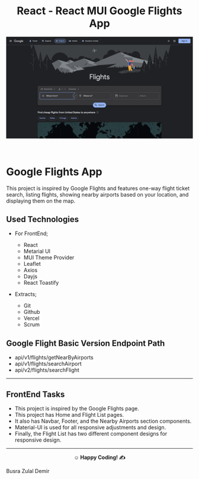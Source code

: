 <center><h1> React - React MUI Google Flights App</h1></center>

![Flights](flights.png)

<br>

# Google Flights App

This project is inspired by Google Flights and features one-way flight ticket search, listing flights, showing nearby airports based on your location, and displaying them on the map.

## Used Technologies

- For FrontEnd;

  - React
  - Metarial UI
  - MUI Theme Provider
  - Leaflet
  - Axios
  - Dayjs
  - React Toastify
    <br>

- Extracts;
  - Git
  - Github
  - Vercel
  - Scrum

## Google Flight Basic Version Endpoint Path

- api/v1/flights/getNearByAirports
- api/v1/flights/searchAirport
- api/v2/flights/searchFlight

---

## FrontEnd Tasks

- This project is inspired by the Google Flights page.
- This project has Home and Flight List pages.
- It also has Navbar, Footer, and the Nearby Airports section components.
- Material-UI is used for all responsive adjustments and design.
- Finally, the Flight List has two different component designs for responsive design.

---

**<p align="center">&#9786; Happy Coding! &#9997;</p>**

<p>Busra Zulal Demir</p>
